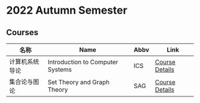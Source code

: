 # 2022 Autumn Semester

## Courses

| 名称                        | Name                                          | Abbv | Link                                                                                                                                                    |
| --------------------------- | --------------------------------------------- | ---- | ------------------------------------------------------------------------------------------------------------------------------------------------------- |
| 计算机系统导论              | Introduction to Computer Systems              | ICS  | [Course Details](https://elective.pku.edu.cn/elective2008/edu/pku/stu/elective/controller/electiveWork/goNested.do?course_seq_no=BZ2223104833040_25430) |
| 集合论与图论                | Set Theory and Graph Theory                  | SAG  | [Course Details](https://elective.pku.edu.cn/elective2008/edu/pku/stu/elective/controller/supplement/goNested.do?course_seq_no=BZ2223104830070_26163) |
